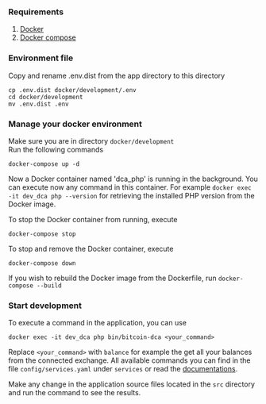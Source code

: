 ### Requirements
1. [Docker](https://docs.docker.com/)  
2. [Docker compose](https://docs.docker.com/compose/)

### Environment file

Copy and rename .env.dist from the app directory to this directory
```
cp .env.dist docker/development/.env
cd docker/development
mv .env.dist .env
```

### Manage your docker environment

Make sure you are in directory
`docker/development`  
Run the following commands  
```
docker-compose up -d
```  

Now a Docker container named 'dca_php' is running in the background. You can execute now any command in this container. 
For example `docker exec -it dev_dca php --version` for retrieving the installed PHP version from the Docker image.

To stop the Docker container from running, execute 
```
docker-compose stop
```

To stop and remove the Docker container, execute
```
docker-compose down
```

If you wish to rebuild the Docker image from the Dockerfile, run `docker-compose --build`

### Start development

To execute a command in the application, you can use

```
docker exec -it dev_dca php bin/bitcoin-dca <your_command>
```
Replace `<your_command>` with `balance` for example the get all your balances from the connected exchange.
All available commands you can find in the file `config/services.yaml` under `services` or read the [documentations](config/services.yaml).

Make any change in the application source files located in the `src` directory and run the command to see the results.